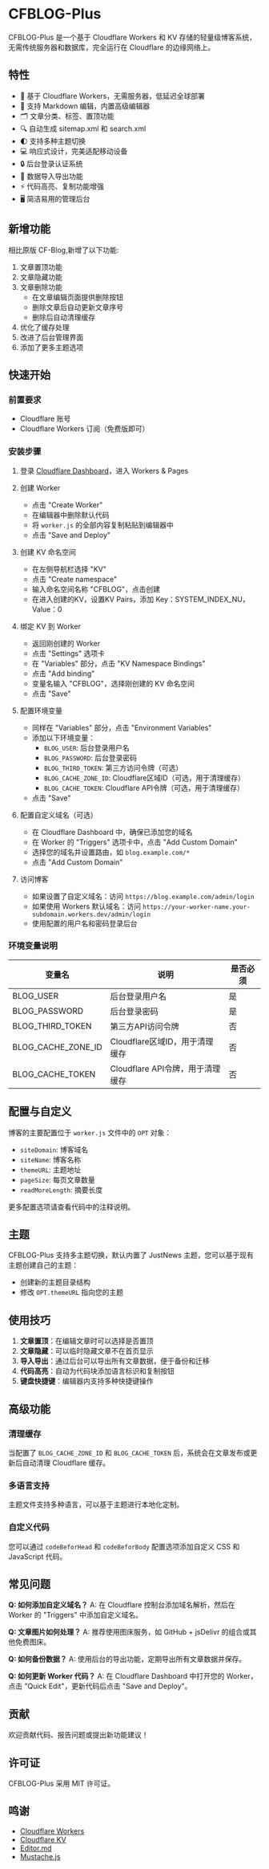 # CFBLOG-Plus

CFBLOG-Plus 是一个基于 Cloudflare Workers 和 KV 存储的轻量级博客系统，无需传统服务器和数据库，完全运行在 Cloudflare 的边缘网络上。

## 特性

- 🚀 基于 Cloudflare Workers，无需服务器，低延迟全球部署
- 📝 支持 Markdown 编辑，内置高级编辑器
- 🗂️ 文章分类、标签、置顶功能
- 🔍 自动生成 sitemap.xml 和 search.xml
- 🌓 支持多种主题切换
- 💻 响应式设计，完美适配移动设备
- 🔒 后台登录认证系统
- 🔄 数据导入导出功能
- ⚡ 代码高亮、复制功能增强
- 🖥️ 简洁易用的管理后台

## 新增功能

相比原版 CF-Blog,新增了以下功能:

1. 文章置顶功能
2. 文章隐藏功能
3. 文章删除功能
   - 在文章编辑页面提供删除按钮
   - 删除文章后自动更新文章序号
   - 删除后自动清理缓存
4. 优化了缓存处理
5. 改进了后台管理界面
6. 添加了更多主题选项

## 快速开始

### 前置要求

- Cloudflare 账号
- Cloudflare Workers 订阅（免费版即可）

### 安装步骤

1. 登录 [Cloudflare Dashboard](https://dash.cloudflare.com/)，进入 Workers & Pages

2. 创建 Worker
   - 点击 "Create Worker"
   - 在编辑器中删除默认代码
   - 将 `worker.js` 的全部内容复制粘贴到编辑器中
   - 点击 "Save and Deploy"

3. 创建 KV 命名空间
   - 在左侧导航栏选择 "KV"
   - 点击 "Create namespace"
   - 输入命名空间名称 "CFBLOG"，点击创建
   - 在进入创建的KV，设置KV Pairs，添加
     Key：SYSTEM_INDEX_NU，Value：0
     
4. 绑定 KV 到 Worker
   - 返回刚创建的 Worker
   - 点击 "Settings" 选项卡
   - 在 "Variables" 部分，点击 "KV Namespace Bindings"
   - 点击 "Add binding"
   - 变量名输入 "CFBLOG"，选择刚创建的 KV 命名空间
   - 点击 "Save"

5. 配置环境变量
   - 同样在 "Variables" 部分，点击 "Environment Variables"
   - 添加以下环境变量：
     - `BLOG_USER`: 后台登录用户名
     - `BLOG_PASSWORD`: 后台登录密码
     - `BLOG_THIRD_TOKEN`: 第三方访问令牌（可选）
     - `BLOG_CACHE_ZONE_ID`: Cloudflare区域ID（可选，用于清理缓存）
     - `BLOG_CACHE_TOKEN`: Cloudflare API令牌（可选，用于清理缓存）
   - 点击 "Save"

6. 配置自定义域名（可选）
   - 在 Cloudflare Dashboard 中，确保已添加您的域名
   - 在 Worker 的 "Triggers" 选项卡中，点击 "Add Custom Domain"
   - 选择您的域名并设置路由，如 `blog.example.com/*`
   - 点击 "Add Custom Domain"

7. 访问博客
   - 如果设置了自定义域名：访问 `https://blog.example.com/admin/login`
   - 如果使用 Workers 默认域名：访问 `https://your-worker-name.your-subdomain.workers.dev/admin/login`
   - 使用配置的用户名和密码登录后台

### 环境变量说明

| 变量名 | 说明 | 是否必须 |
|-------|------|---------|
| BLOG_USER | 后台登录用户名 | 是 |
| BLOG_PASSWORD | 后台登录密码 | 是 |
| BLOG_THIRD_TOKEN | 第三方API访问令牌 | 否 |
| BLOG_CACHE_ZONE_ID | Cloudflare区域ID，用于清理缓存 | 否 |
| BLOG_CACHE_TOKEN | Cloudflare API令牌，用于清理缓存 | 否 |

## 配置与自定义

博客的主要配置位于 `worker.js` 文件中的 `OPT` 对象：

- `siteDomain`: 博客域名
- `siteName`: 博客名称
- `themeURL`: 主题地址
- `pageSize`: 每页文章数量
- `readMoreLength`: 摘要长度

更多配置选项请查看代码中的注释说明。

## 主题

CFBLOG-Plus 支持多主题切换，默认内置了 JustNews 主题，您可以基于现有主题创建自己的主题：

- 创建新的主题目录结构
- 修改 `OPT.themeURL` 指向您的主题

## 使用技巧

1. **文章置顶**：在编辑文章时可以选择是否置顶
2. **文章隐藏**：可以临时隐藏文章不在首页显示
3. **导入导出**：通过后台可以导出所有文章数据，便于备份和迁移
4. **代码高亮**：自动为代码块添加语言标识和复制按钮
5. **键盘快捷键**：编辑器内支持多种快捷键操作

## 高级功能

### 清理缓存

当配置了 `BLOG_CACHE_ZONE_ID` 和 `BLOG_CACHE_TOKEN` 后，系统会在文章发布或更新后自动清理 Cloudflare 缓存。

### 多语言支持

主题文件支持多种语言，可以基于主题进行本地化定制。

### 自定义代码

您可以通过 `codeBeforHead` 和 `codeBeforBody` 配置选项添加自定义 CSS 和 JavaScript 代码。

## 常见问题

**Q: 如何添加自定义域名？**
A: 在 Cloudflare 控制台添加域名解析，然后在 Worker 的 "Triggers" 中添加自定义域名。

**Q: 文章图片如何处理？**
A: 推荐使用图床服务，如 GitHub + jsDelivr 的组合或其他免费图床。

**Q: 如何备份数据？**
A: 使用后台的导出功能，定期导出所有文章数据并保存。

**Q: 如何更新 Worker 代码？**
A: 在 Cloudflare Dashboard 中打开您的 Worker，点击 "Quick Edit"，更新代码后点击 "Save and Deploy"。

## 贡献

欢迎贡献代码、报告问题或提出新功能建议！

## 许可证

CFBLOG-Plus 采用 MIT 许可证。

## 鸣谢

- [Cloudflare Workers](https://workers.cloudflare.com/)
- [Cloudflare KV](https://www.cloudflare.com/products/workers-kv/)
- [Editor.md](https://github.com/pandao/editor.md)
- [Mustache.js](https://github.com/janl/mustache.js) 
